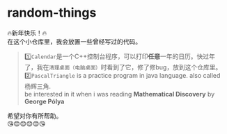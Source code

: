 # random-things
🔥新年快乐！🔥</br>
在这个小仓库里，我会放置一些曾经写过的代码。</br>
>1️⃣`Calendar`是一个C++控制台程序，可以打印<s>**任意**</s>一年的日历。快过年了，我在``清理桌面（电脑桌面）``时看到了它，修了修bug，放到这个仓库里。</br>
2️⃣`PascalTriangle` is a practice program in java language. also called 杨辉三角.<br>
be interested in it when i was reading **Mathematical Discovery** by **George Pólya**</br>

希望对你有所帮助。</br>
😘😊😊😊😊😘</br>

